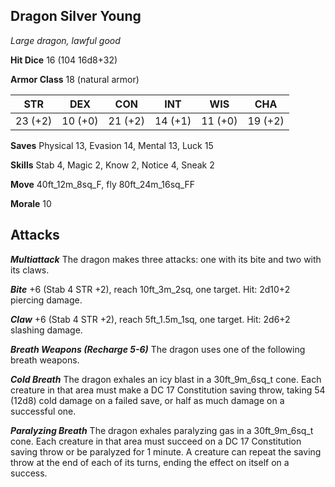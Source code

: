## Dragon Silver Young

*Large dragon, lawful good*

**Hit Dice** 16 (104 16d8+32)

**Armor Class** 18 (natural armor)

| STR     | DEX     | CON     | INT     | WIS     | CHA     |
|---------|---------|---------|---------|---------|---------|
| 23 (+2) | 10 (+0) | 21 (+2) | 14 (+1) | 11 (+0) | 19 (+2) |

**Saves** Physical 13, Evasion 14, Mental 13, Luck 15

**Skills** Stab 4, Magic 2, Know 2, Notice 4, Sneak 2

**Move** 40ft\_12m\_8sq\_F, fly 80ft\_24m\_16sq\_FF

**Morale** 10

## Attacks

***Multiattack*** The dragon makes three attacks: one with its bite and two with its claws.

***Bite*** +6 (Stab 4 STR +2), reach 10ft\_3m\_2sq, one target. Hit: 2d10+2 piercing damage.

***Claw*** +6 (Stab 4 STR +2), reach 5ft\_1.5m\_1sq, one target. Hit: 2d6+2 slashing damage.

***Breath Weapons (Recharge 5-6)*** The dragon uses one of the following breath weapons.

***Cold Breath*** The dragon exhales an icy blast in a 30ft\_9m\_6sq\_t cone. Each creature in that area must make a DC 17 Constitution saving throw, taking 54 (12d8) cold damage on a failed save, or half as much damage on a successful one.

***Paralyzing Breath*** The dragon exhales paralyzing gas in a 30ft\_9m\_6sq\_t cone. Each creature in that area must succeed on a DC 17 Constitution saving throw or be paralyzed for 1 minute. A creature can repeat the saving throw at the end of each of its turns, ending the effect on itself on a success.

